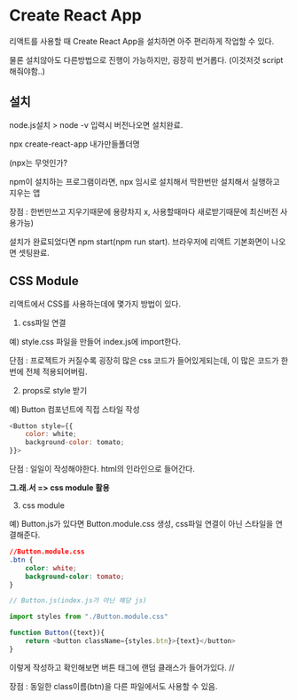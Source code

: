# Create React App
리액트를 사용할 때 Create React App을 설치하면 아주 편리하게 작업할 수 있다.

물론 설치않아도 다른방법으로 진행이 가능하지만, 굉장히 번거롭다.
(이것저것 script해줘야함..)
##  설치
 node.js설치 > node -v 입력시 버전나오면 설치완료.

npx create-react-app 내가만들폴더명

(npx는 무엇인가?

npm이 설치하는 프로그램이라면, npx 임시로 설치해서 딱한번만 설치해서 실행하고 지우는 앱

장점 : 한번만쓰고 지우기때문에 용량차지 x, 사용할때마다 새로받기때문에 최신버전 사용가능)

설치가 완료되었다면 npm start(npm run start).
브라우저에 리액트 기본화면이 나오면 셋팅완료.

##  CSS Module 
리액트에서 CSS를 사용하는데에 몇가지 방법이 있다.
1. css파일 연결 

예) style.css 파일을 만들어 index.js에 import한다.

단점 : 프로젝트가 커질수록 굉장히 많은 css 코드가 들어있게되는데, 이 많은 코드가 한번에 전체 적용되어버림.

2. props로 style 받기

예) Button 컴포넌트에 직접 스타일 작성
```js
<Button style={{
    color: white;
    background-color: tomato;
}}>
```
단점 : 일일이 작성해야한다.  html의 인라인으로 들어간다.

**그.래.서 => css module 활용**

3. css module

예) Button.js가 있다면 Button.module.css 생성, css파일 연결이 아닌 스타일을 연결해준다.
```css
//Button.module.css
.btn {
    color: white;
    background-color: tomato;
}
```
```js
// Button.js(index.js가 아닌 해당 js)

import styles from "./Button.module.css"

function Button({text}){
    return <button className={styles.btn}>{text}</button>
}

```
이렇게 작성하고 확인해보면 버튼 태그에 랜덤 클래스가 들어가있다.
//

장점 : 동일한 class이름(btn)을 다른 파일에서도 사용할 수 있음.